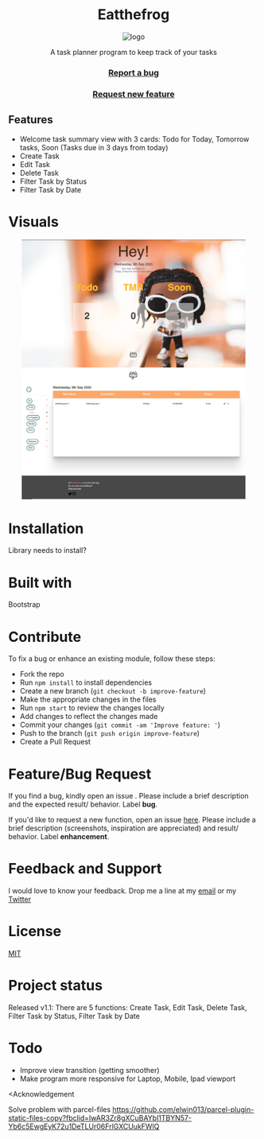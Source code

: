 <h1 align="center">Eatthefrog</h1>
<p align="center">
  <img src="/image/logo-orangebg.jpg" width="200" alt="logo">
</p>
<p align="center">A task planner program to keep track of your tasks</p>
<h3 align="center"><a href="https://github.com/TotoroSyd/Eatthefrog/issues/new" target="_blank">Report a bug</a></h3>
<h3 align="center"><a href="https://github.com/TotoroSyd/Eatthefrog/issues/new" target="_blank">Request new feature</a></h3>
<h2>Features</h2>
<ul>
  <li>Welcome task summary view with 3 cards: Todo for Today, Tomorrow tasks, Soon (Tasks due in 3 days from today)</li>
  <li>Create Task</li>
  <li>Edit Task</li>
  <li>Delete Task</li>
  <li>Filter Task by Status</li>
  <li>Filter Task by Date</li>
</ul>
<h1>Visuals</h1>
<p align="center">
  <img src="/README media/WelcomeView.png" width="450" alt="taskView">
  <img src="/README media/TaskView.png" width="450" alt="taskView">
</p>
<h1>Installation</h1>


Library needs to install?
<h1>Built with</h1>
Bootstrap
<h1>Contribute</h1>
To fix a bug or enhance an existing module, follow these steps:

<ul>
  <li>Fork the repo</li>
  <li>Run <code>npm install</code> to install dependencies</li>
  <li>Create a new branch (<code>git checkout -b improve-feature</code>)</li>
  <li>Make the appropriate changes in the files</li>
  <li>Run <code>npm start</code> to review the changes locally</li>
  <li>Add changes to reflect the changes made</li>
  <li>Commit your changes (<code>git commit -am 'Improve feature: <feature>'</code>)</li>
  <li>Push to the branch (<code>git push origin improve-feature</code>)</li>
  <li>Create a Pull Request</li>
</ul>

<h1>Feature/Bug Request</h1>
<p>If you find a bug, kindly open an issue . Please include a brief description and the expected result/ behavior. Label <strong>bug</strong>.</p>

<p>If you'd like to request a new function, open an issue <a href="https://github.com/TotoroSyd/Eatthefrog/issues">here</a>. Please include a brief description (screenshots, inspiration are appreciated) and result/ behavior. Label <strong>enhancement</strong>.</p>

<h1>Feedback and Support</h1>
<p>I would love to know your feedback. Drop me a line at my <a href="phoebe.ngsyd@gmail.com">email</a> or my <a href="https://twitter.com/PhoebeNgg">Twitter</a></p>
<h1>License</h1>
<a href="https://choosealicense.com/licenses/mit/">MIT</a>

<h1>Project status</h1>
<p>Released v1.1: There are 5 functions: Create Task, Edit Task, Delete Task, Filter Task by Status, Filter Task by Date</p>

<h1>Todo</h1>
<ul>
  <li>Improve view transition (getting smoother)</li>
  <li>Make program more responsive for Laptop, Mobile, Ipad viewport</li>
</ul>

<Acknowledgement







Solve problem with parcel-files
https://github.com/elwin013/parcel-plugin-static-files-copy?fbclid=IwAR3Zr8gXCuBAYbl1TBYN57-Yb6c5EwgEyK72u1DeTLUr06FrlGXCUukFWlQ
